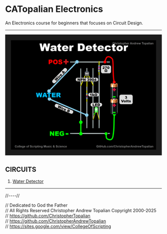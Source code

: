 # CATopalian Electronics
An Electronics course for beginners that focuses on Circuit Design.

---

![Water Detector](src/circuits/water_detector/textures/water_detector_a.png)

## CIRCUITS
1. [Water Detector](src/circuits/water_detector/water_detector.md)

---

//----//

// Dedicated to God the Father  
// All Rights Reserved Christopher Andrew Topalian Copyright 2000-2025  
// https://github.com/ChristopherTopalian  
// https://github.com/ChristopherAndrewTopalian  
// https://sites.google.com/view/CollegeOfScripting

